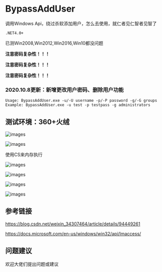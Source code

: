 # BypassAddUser
调用Windows Api，绕过杀软添加用户，怎么去使用，就仁者见仁智者见智了

`.NET4.0+`

已测Win2008,Win2012,Win2016,Win10都没问题



**注意密码复杂性！！！**

**注意密码复杂性！！！**

**注意密码复杂性！！！**

### 2020.10.8更新：新增更改用户密码、删除用户功能

```
Usage: BypassAddUser.exe -u/-U username -p/-P password -g/-G groups
Example: BypassAddUser.exe -u test -p testpass -g administrators
```

## 测试环境：360+火绒

![images](https://github.com/TryA9ain/BypassAddUser/blob/master/Pictures/Snipaste_2020-10-04_11-56-10.jpg)

![images](https://github.com/TryA9ain/BypassAddUser/blob/master/Pictures/Snipaste_2020-10-04_11-42-15.jpg)

使用CS来内存执行

![images](https://github.com/TryA9ain/BypassAddUser/blob/master/Pictures/Snipaste_2020-10-04_11-47-57.jpg)

![images](https://github.com/TryA9ain/BypassAddUser/blob/master/Pictures/Snipaste_2020-10-04_11-49-09.jpg)

![images](https://github.com/TryA9ain/BypassAddUser/blob/master/Pictures/Snipaste_2020-10-04_11-50-53.jpg)

![images](https://github.com/TryA9ain/BypassAddUser/blob/master/Pictures/Snipaste_2020-10-04_11-52-55.jpg)

## 参考链接
https://blog.csdn.net/weixin_34307464/article/details/94449261

https://docs.microsoft.com/en-us/windows/win32/api/lmaccess/

## 问题建议

欢迎大佬们提出问题或建议
